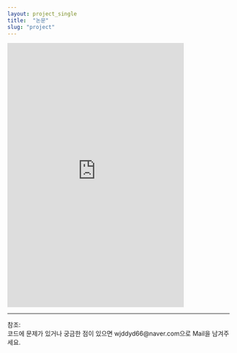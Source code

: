 ```yaml
---
layout: project_single
title:  "논문"
slug: "project"
---
```

<embed src="https://raw.githubusercontent.com/wjddyd66/wjddyd66.github.io/master/static/projects/paper.pdf" width="400px" height="600px"/>

<hr>
참조:<https://github.com/wjddyd66/Project/blob/master/Paper/%EB%85%BC%EB%AC%B8.pdf><br>
코드에 문제가 있거나 궁금한 점이 있으면 wjddyd66@naver.com으로  Mail을 남겨주세요.